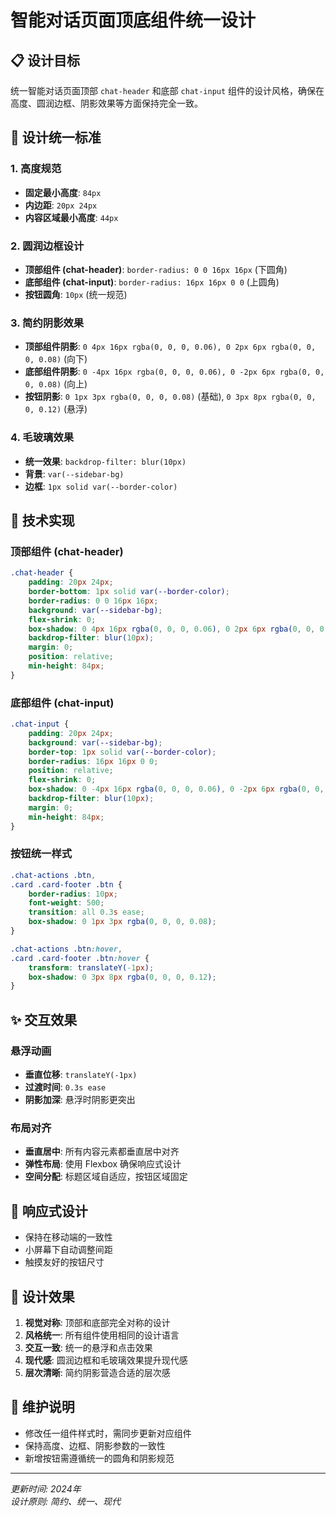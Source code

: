 # 智能对话页面顶底组件统一设计

## 📋 设计目标
统一智能对话页面顶部 `chat-header` 和底部 `chat-input` 组件的设计风格，确保在高度、圆润边框、阴影效果等方面保持完全一致。

## 🎨 设计统一标准

### 1. 高度规范
- **固定最小高度**: `84px`
- **内边距**: `20px 24px` 
- **内容区域最小高度**: `44px`

### 2. 圆润边框设计
- **顶部组件 (chat-header)**: `border-radius: 0 0 16px 16px` (下圆角)
- **底部组件 (chat-input)**: `border-radius: 16px 16px 0 0` (上圆角)
- **按钮圆角**: `10px` (统一规范)

### 3. 简约阴影效果
- **顶部组件阴影**: `0 4px 16px rgba(0, 0, 0, 0.06), 0 2px 6px rgba(0, 0, 0, 0.08)` (向下)
- **底部组件阴影**: `0 -4px 16px rgba(0, 0, 0, 0.06), 0 -2px 6px rgba(0, 0, 0, 0.08)` (向上)
- **按钮阴影**: `0 1px 3px rgba(0, 0, 0, 0.08)` (基础), `0 3px 8px rgba(0, 0, 0, 0.12)` (悬浮)

### 4. 毛玻璃效果
- **统一效果**: `backdrop-filter: blur(10px)`
- **背景**: `var(--sidebar-bg)`
- **边框**: `1px solid var(--border-color)`

## 🔧 技术实现

### 顶部组件 (chat-header)
```css
.chat-header {
    padding: 20px 24px;
    border-bottom: 1px solid var(--border-color);
    border-radius: 0 0 16px 16px;
    background: var(--sidebar-bg);
    flex-shrink: 0;
    box-shadow: 0 4px 16px rgba(0, 0, 0, 0.06), 0 2px 6px rgba(0, 0, 0, 0.08);
    backdrop-filter: blur(10px);
    margin: 0;
    position: relative;
    min-height: 84px;
}
```

### 底部组件 (chat-input)
```css
.chat-input {
    padding: 20px 24px;
    background: var(--sidebar-bg);
    border-top: 1px solid var(--border-color);
    border-radius: 16px 16px 0 0;
    position: relative;
    flex-shrink: 0;
    box-shadow: 0 -4px 16px rgba(0, 0, 0, 0.06), 0 -2px 6px rgba(0, 0, 0, 0.08);
    backdrop-filter: blur(10px);
    margin: 0;
    min-height: 84px;
}
```

### 按钮统一样式
```css
.chat-actions .btn,
.card .card-footer .btn {
    border-radius: 10px;
    font-weight: 500;
    transition: all 0.3s ease;
    box-shadow: 0 1px 3px rgba(0, 0, 0, 0.08);
}

.chat-actions .btn:hover,
.card .card-footer .btn:hover {
    transform: translateY(-1px);
    box-shadow: 0 3px 8px rgba(0, 0, 0, 0.12);
}
```

## ✨ 交互效果

### 悬浮动画
- **垂直位移**: `translateY(-1px)`
- **过渡时间**: `0.3s ease`
- **阴影加深**: 悬浮时阴影更突出

### 布局对齐
- **垂直居中**: 所有内容元素都垂直居中对齐
- **弹性布局**: 使用 Flexbox 确保响应式设计
- **空间分配**: 标题区域自适应，按钮区域固定

## 📱 响应式设计
- 保持在移动端的一致性
- 小屏幕下自动调整间距
- 触摸友好的按钮尺寸

## 🎯 设计效果
1. **视觉对称**: 顶部和底部完全对称的设计
2. **风格统一**: 所有组件使用相同的设计语言
3. **交互一致**: 统一的悬浮和点击效果
4. **现代感**: 圆润边框和毛玻璃效果提升现代感
5. **层次清晰**: 简约阴影营造合适的层次感

## 📝 维护说明
- 修改任一组件样式时，需同步更新对应组件
- 保持高度、边框、阴影参数的一致性
- 新增按钮需遵循统一的圆角和阴影规范

---
*更新时间: 2024年*  
*设计原则: 简约、统一、现代* 